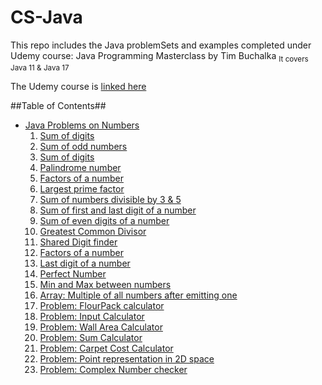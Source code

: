 # CS-Java
This repo includes the Java problemSets and examples completed under Udemy course: Java Programming Masterclass by Tim Buchalka
<sub>It covers Java 11 & Java 17</sub>

The Udemy course is [linked here](https://www.udemy.com/course/java-the-complete-java-developer-course/)

##Table of Contents##
- [Java Problems on Numbers](https://github.com/cbe99/CS-Java/tree/main/Java/Numbers)
    1. [Sum of digits](https://github.com/cbe99/CS-Java/blob/main/Java/Numbers/sumOfDigits.java)
    2. [Sum of odd numbers](https://github.com/cbe99/CS-Java/blob/main/Java/Numbers/sumOdd.java)
    3. [Sum of digits](https://github.com/cbe99/CS-Java/blob/main/Java/Numbers/sumOfDigits.java)
    4. [Palindrome number](https://github.com/cbe99/CS-Java/blob/main/Java/Numbers/palindrome.java)
    5. [Factors of a number](https://github.com/cbe99/CS-Java/blob/main/Java/Numbers/allFactors.java)
    6. [Largest prime factor](https://github.com/cbe99/CS-Java/blob/main/Java/Numbers/LargestPrimeFactor.java)
    7. [Sum of numbers divisible by 3 & 5](https://github.com/cbe99/CS-Java/blob/main/Java/Numbers/sumOf3and5.java)
    8. [Sum of first and last digit of a number](https://github.com/cbe99/CS-Java/blob/main/Java/Numbers/FirstAndLastSum.java)
    9. [Sum of even digits of a number](https://github.com/cbe99/CS-Java/blob/main/Java/Numbers/EvenDigitSum.java)
    10. [Greatest Common Divisor](https://github.com/cbe99/CS-Java/blob/main/Java/Numbers/GCD.java)
    11. [Shared Digit finder](https://github.com/cbe99/CS-Java/blob/main/Java/Numbers/SharedNumbers.java)
    12. [Factors of a number](https://github.com/cbe99/CS-Java/blob/main/Java/Numbers/allFactors.java)
    13. [Last digit of a number](https://github.com/cbe99/CS-Java/blob/main/Java/Numbers/lastDigitCheck.java)
    14. [Perfect Number](https://github.com/cbe99/CS-Java/blob/main/Java/Numbers/perfectNumber.java)
    15. [Min and Max between numbers](https://github.com/cbe99/CS-Java/tree/main/Java/Numbers/MinNMax)
    16. [Array: Multiple of all numbers after emitting one](https://github.com/cbe99/CS-Java/blob/main/Java/Numbers/multiplyButOne.java)
    17. [Problem: FlourPack calculator](https://github.com/cbe99/CS-Java/blob/main/Java/Numbers/flourPack.java)
    18. [Problem: Input Calculator](https://github.com/cbe99/CS-Java/tree/main/Java/Numbers/inputCalculator)
    19. [Problem: Wall Area Calculator](https://github.com/cbe99/CS-Java/tree/main/Java/Numbers/WallArea)
    20. [Problem: Sum Calculator](https://github.com/cbe99/CS-Java/tree/main/Java/Numbers/SumCalculator)
    21. [Problem: Carpet Cost Calculator](https://github.com/cbe99/CS-Java/tree/main/Java/Numbers/CarpetCostCalculator)
    22. [Problem: Point representation in 2D space](https://github.com/cbe99/CS-Java/tree/main/Java/Numbers/Point)
    23. [Problem: Complex Number checker](https://github.com/cbe99/CS-Java/tree/main/Java/Numbers/ComplexOperations)
